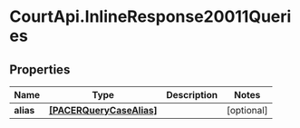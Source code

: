 # CourtApi.InlineResponse20011Queries

## Properties
Name | Type | Description | Notes
------------ | ------------- | ------------- | -------------
**alias** | [**[PACERQueryCaseAlias]**](PACERQueryCaseAlias.md) |  | [optional] 


